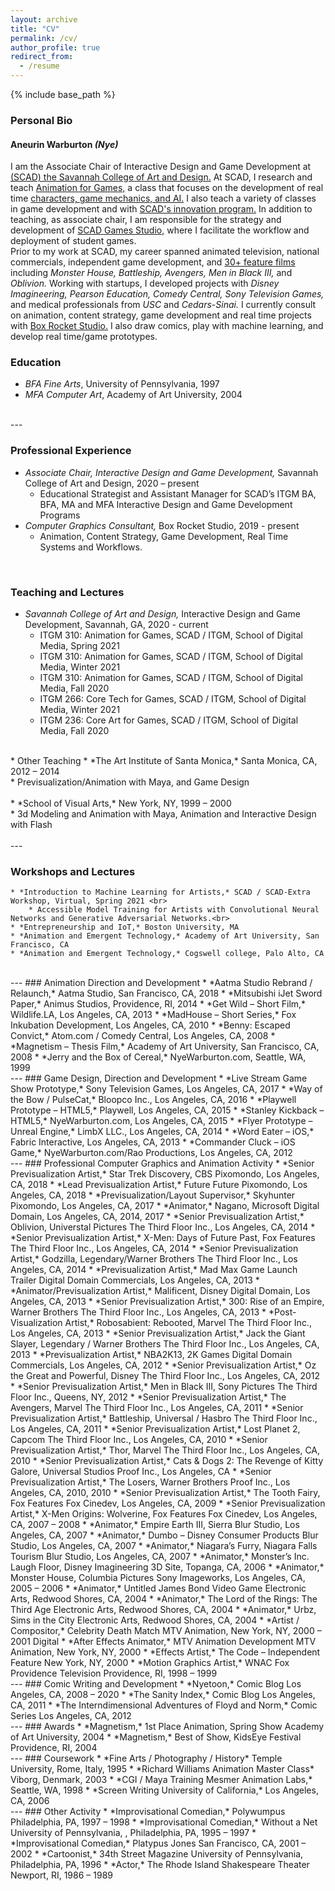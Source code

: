 ```yaml
---
layout: archive
title: "CV"
permalink: /cv/
author_profile: true
redirect_from:
  - /resume
---
```


{% include base_path %}
### Personal Bio

#### Aneurin Warburton *(Nye)*

I am the Associate Chair of Interactive Design and Game Development at [(SCAD) the Savannah College of Art and Design.](https://www.scad.edu/academics/programs/interactive-design-and-game-development) At SCAD, I research and teach [Animation for Games,](http://blog.scad.edu/nwarburt) a class that focuses on the development of real time [characters, game mechanics, and AI.](https://docs.unrealengine.com/en-US/AnimatingObjects/SkeletalMeshAnimation/StateMachines/Overview/index.html) I also teach a variety of classes in game development and with [SCAD's innovation program.](https://www.scad.edu/about/scadpro) In addition to teaching, as associate chair, I am responsible for the strategy and development of [SCAD Games Studio,](https://scaditgm.blog/scad-games-studio/) where I facilitate the workflow and deployment of student games.
<br>
Prior to my work at SCAD, my career spanned animated television, national commercials, independent game development, and [30+ feature films](https://www.imdb.com/name/nm1100970/) including *Monster House, Battleship, Avengers, Men in Black III,* and *Oblivion.* Working with startups, I developed projects with *Disney Imagineering, Pearson Education, Comedy Central, Sony Television Games,* and medical professionals from *USC* and *Cedars-Sinai.* I currently consult on animation, content strategy, game development and real time projects with [Box Rocket Studio.](https://boxrocket.studio) I also draw comics, play with machine learning, and develop real time/game prototypes.
<br>

### Education
  * *BFA Fine Arts*, University of Pennsylvania, 1997
  * *MFA Computer Art*, Academy of Art University, 2004
<br>
---

### Professional Experience
  * *Associate Chair, Interactive Design and Game Development,* Savannah College of Art and Design, 2020 – present<br>
    * Educational Strategist and Assistant Manager for SCAD’s ITGM BA, BFA, MA and MFA Interactive Design and Game Development Programs<br>
  * *Computer Graphics Consultant,* Box Rocket Studio, 2019 - present<br>
    *  Animation, Content Strategy, Game Development, Real Time Systems and Workflows.<br>
<br>

### Teaching and Lectures
  * *Savannah College of Art and Design,* Interactive Design and Game Development, Savannah, GA, 2020 - current<br>
    * ITGM 310: Animation for Games, SCAD / ITGM, School of Digital Media, Spring 2021<br>
    * ITGM 310: Animation for Games, SCAD / ITGM, School of Digital Media, Winter 2021<br>
    * ITGM 310: Animation for Games, SCAD / ITGM, School of Digital Media, Fall 2020<br>
    * ITGM 266: Core Tech for Games, SCAD / ITGM, School of Digital Media, Winter 2021<br>
    * ITGM 236:	Core Art for Games, SCAD / ITGM, School of Digital Media, Fall 2020<br>
<br>
  * Other Teaching
    * *The Art Institute of Santa Monica,* Santa Monica, CA, 2012 – 2014<br>
      * Previsualization/Animation with Maya, and Game Design<br>
<br>
    * *School of Visual Arts,* New York, NY, 1999 – 2000<br>
      * 3d Modeling and Animation with Maya, Animation and Interactive Design with Flash<br>
<br>
---

### Workshops and Lectures
    * *Introduction to Machine Learning for Artists,* SCAD / SCAD-Extra Workshop, Virtual, Spring 2021 <br>
        * Accessible Model Training for Artists with Convolutional Neural Networks and Generative Adversarial Networks.<br>
    * *Entrepreneurship and IoT,* Boston University, MA
    * *Animation and Emergent Technology,* Academy of Art University, San Francisco, CA
    * *Animation and Emergent Technology,* Cogswell college, Palo Alto, CA
<br>
---
### Animation Direction and Development
    * *Aatma Studio Rebrand / Relaunch,*	Aatma Studio, San Francisco, CA, 2018
    * *Mitsubishi iJet Sword Paper,*	Animus Studios, Providence, RI, 2014
    * *Get Wild – Short Film,*	Wildlife.LA, Los Angeles, CA, 2013
    * *MadHouse – Short Series,*	Fox Inkubation Development, Los Angeles, CA, 2010
    * *Benny: Escaped Convict,*	Atom.com / Comedy Central, Los Angeles, CA, 2008
    * *Magnetism – Thesis Film,*	Academy of Art University, San Francisco, CA, 2008
    * *Jerry and the Box of Cereal,*	NyeWarburton.com, Seattle, WA, 1999
<br>
---
### Game Design, Direction and Development
    * 	*Live Stream Game Show Prototype,*	Sony Television Games, Los Angeles, CA, 2017
    * 	*Way of the Bow / PulseCat,*	Bloopco Inc., Los Angeles, CA, 2016
    * 	*Playwell Prototype – HTML5,*	Playwell, Los Angeles, CA, 2015
    * 	*Stanley Kickback – HTML5,*	NyeWarburton.com, Los Angeles, CA, 2015
    * 	*Flyer Prototype – Unreal Engine,*	LimbX LLC., Los Angeles, CA, 2014
    * 	*Word Eater – iOS,*	Fabric Interactive, Los Angeles, CA, 2013
    * 	*Commander Cluck – iOS Game,*	NyeWarburton.com/Rao Productions, Los Angeles, CA, 2012
<br>
---
### Professional Computer Graphics and Animation Activity
    * *Senior Previsualization Artist,* Star Trek Discovery, CBS	Pixomondo, Los Angeles, CA, 2018
    * *Lead Previsualization Artist,* Future Future	Pixomondo, Los Angeles, CA, 2018		
    * *Previsualization/Layout Supervisor,* Skyhunter	Pixomondo, Los Angeles, CA, 2017
    * *Animator,* Nagano, Microsoft	Digital Domain, Los Angeles, CA, 2014, 2017
    * *Senior Previsualization Artist,* Oblivion, Universtal Pictures	The Third Floor Inc., Los Angeles, CA, 2014
    * *Senior Previsualization Artist,* X-Men: Days of Future Past, Fox Features	The Third Floor Inc., Los Angeles, CA, 2014
    * *Senior Previsualization Artist,* Godzilla, Legendary/Warner Brothers	The Third Floor Inc., Los Angeles, CA, 2014
    * *Previsualization Artist,* Mad Max Game Launch Trailer	Digital Domain Commercials, Los Angeles, CA, 2013
    * *Animator/Previsualization Artist,* Malificent, Disney	Digital Domain, Los Angeles, CA, 2013
    * *Senior Previsualization Artist,* 300: Rise of an Empire, Warner Brothers	The Third Floor Inc., Los Angeles, CA, 2013
    * *Post-Visualization Artist,* Robosabient: Rebooted, Marvel	The Third Floor Inc., Los Angeles, CA, 2013
    * *Senior Previsualization Artist,* Jack the Giant Slayer, Legendary / Warner Brothers	The Third Floor Inc., Los Angeles, CA, 2013
    * *Previsualization Artist,* NBA2K13, 2K Games	Digital Domain Commercials, Los Angeles, CA, 2012
    * *Senior Previsualization Artist,* Oz the Great and Powerful, Disney	The Third Floor Inc., Los Angeles, CA, 2012
    * *Senior Previsualization Artist,* Men in Black III, Sony Pictures	The Third Floor Inc., Queens, NY, 2012
    * *Senior Previsualization Artist,* The Avengers, Marvel	The Third Floor Inc., Los Angeles, CA, 2011
    * *Senior Previsualization Artist,* Battleship, Universal / Hasbro	The Third Floor Inc., Los Angeles, CA, 2011
    * *Senior Previsualization Artist,* Lost Planet 2, Capcom	The Third Floor Inc., Los Angeles, CA, 2010
    * *Senior Previsualization Artist,* Thor, Marvel	The Third Floor Inc., Los Angeles, CA, 2010
    * *Senior Previsualization Artist,* Cats & Dogs 2: The Revenge of Kitty Galore, Universal Studios	Proof Inc., Los Angeles, CA
    * *Senior Previsualization Artist,* The Losers, Warner Brothers	Proof Inc., Los Angeles, CA, 2010, 2010
    * *Senior Previsualization Artist,* The Tooth Fairy, Fox Features	Fox Cinedev, Los Angeles, CA, 2009
    * *Senior Previsualization Artist,* X-Men Origins: Wolverine, Fox Features	Fox Cinedev, Los Angeles, CA, 2007 – 2008
    * *Animator,* Empire Earth III, Sierra	Blur Studio, Los Angeles, CA, 2007
    * *Animator,* Dumbo – Disney Consumer Products	Blur Studio, Los Angeles, CA, 2007
    * *Animator,* Niagara’s Furry, Niagara Falls Tourism	Blur Studio, Los Angeles, CA, 2007
    * *Animator,* Monster’s Inc. Laugh Floor, Disney Imagineering	3D Site, Topanga, CA, 2006
    * *Animator,* Monster House, Columbia Pictures	Sony Imageworks, Los Angeles, CA, 2005 – 2006
    * *Animator,* Untitled James Bond Video Game	Electronic Arts, Redwood Shores, CA, 2004
    * *Animator,* The Lord of the Rings: The Third Age	Electronic Arts, Redwood Shores, CA, 2004
    * *Animator,* Urbz, Sims in the City	Electronic Arts, Redwood Shores, CA, 2004
    * *Artist / Compositor,* Celebrity Death Match	MTV Animation, New York, NY, 2000 – 2001	Digital
    * *After Effects Animator,* MTV Animation Development	MTV Animation, New York, NY, 2000
    * *Effects Artist,* The Code – Independent Feature	New York, NY, 2000
    * *Motion Graphics Artist,* WNAC Fox Providence Television	Providence, RI, 1998 – 1999
<br>
---
### Comic Writing and Development
    * *Nyetoon,* Comic Blog	Los Angeles, CA, 2008 –	2020
    * *The Sanity Index,* Comic Blog	Los Angeles, CA, 2011
    * *The Interndimensional Adventures of Floyd and Norm,* Comic Series	Los Angeles, CA, 2012
<br>
---
### Awards
    * *Magnetism,* 1st Place Animation, Spring Show	Academy of Art University, 2004
    * *Magnetism,* Best of Show, KidsEye Festival	Providence, RI, 2004
<br>
---
### Coursework
    * *Fine Arts / Photography / History*	Temple University, Rome, Italy, 1995
    * *Richard Williams Animation Master Class*	Viborg, Denmark, 2003
    * *CGI / Maya Training	Mesmer Animation Labs,* Seattle, WA, 1998
    * *Screen Writing	University of California,* Los Angeles, CA, 2006
<br>
---
### Other Activity
  * *Improvisational Comedian,* Polywumpus	Philadelphia, PA, 1997 – 1998
  * *Improvisational Comedian,* Without a Net	University of Pennsylvania, , Philadelphia, PA, 1995 – 1997
  * *Improvisational Comedian,* Platypus Jones	San Francisco, CA, 2001 – 2002
  * *Cartoonist,* 34th Street Magazine	University of Pennsylvania, Philadelphia, PA, 1996
  * *Actor,* The Rhode Island Shakespeare Theater	Newport, RI, 1986 – 1989
